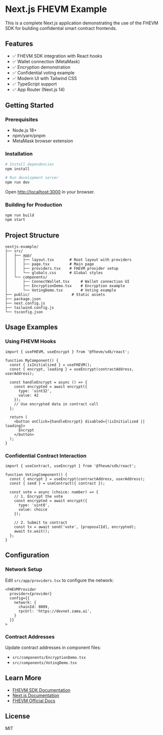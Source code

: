 # Next.js FHEVM Example

This is a complete Next.js application demonstrating the use of the FHEVM SDK for building confidential smart contract frontends.

## Features

- ✅ FHEVM SDK integration with React hooks
- ✅ Wallet connection (MetaMask)
- ✅ Encryption demonstration
- ✅ Confidential voting example
- ✅ Modern UI with Tailwind CSS
- ✅ TypeScript support
- ✅ App Router (Next.js 14)

## Getting Started

### Prerequisites

- Node.js 18+
- npm/yarn/pnpm
- MetaMask browser extension

### Installation

```bash
# Install dependencies
npm install

# Run development server
npm run dev
```

Open [http://localhost:3000](http://localhost:3000) in your browser.

### Building for Production

```bash
npm run build
npm start
```

## Project Structure

```
nextjs-example/
├── src/
│   ├── app/
│   │   ├── layout.tsx       # Root layout with providers
│   │   ├── page.tsx         # Main page
│   │   ├── providers.tsx    # FHEVM provider setup
│   │   └── globals.css      # Global styles
│   └── components/
│       ├── ConnectWallet.tsx     # Wallet connection UI
│       ├── EncryptionDemo.tsx    # Encryption example
│       └── VotingDemo.tsx        # Voting example
├── public/                   # Static assets
├── package.json
├── next.config.js
├── tailwind.config.js
└── tsconfig.json
```

## Usage Examples

### Using FHEVM Hooks

```tsx
import { useFHEVM, useEncrypt } from '@fhevm/sdk/react';

function MyComponent() {
  const { isInitialized } = useFHEVM();
  const { encrypt, loading } = useEncrypt(contractAddress, userAddress);

  const handleEncrypt = async () => {
    const encrypted = await encrypt({
      type: 'uint32',
      value: 42
    });
    // Use encrypted data in contract call
  };

  return (
    <button onClick={handleEncrypt} disabled={!isInitialized || loading}>
      Encrypt
    </button>
  );
}
```

### Confidential Contract Interaction

```tsx
import { useContract, useEncrypt } from '@fhevm/sdk/react';

function VotingComponent() {
  const { encrypt } = useEncrypt(contractAddress, userAddress);
  const { send } = useContract({ contract });

  const vote = async (choice: number) => {
    // 1. Encrypt the vote
    const encrypted = await encrypt({
      type: 'uint8',
      value: choice
    });

    // 2. Submit to contract
    const tx = await send('vote', [proposalId], encrypted);
    await tx.wait();
  };
}
```

## Configuration

### Network Setup

Edit `src/app/providers.tsx` to configure the network:

```tsx
<FHEVMProvider
  provider={provider}
  config={{
    network: {
      chainId: 8009,
      rpcUrl: 'https://devnet.zama.ai',
    }
  }}
>
```

### Contract Addresses

Update contract addresses in component files:

- `src/components/EncryptionDemo.tsx`
- `src/components/VotingDemo.tsx`

## Learn More

- [FHEVM SDK Documentation](../../packages/fhevm-sdk/README.md)
- [Next.js Documentation](https://nextjs.org/docs)
- [FHEVM Official Docs](https://docs.fhevm.io)

## License

MIT
